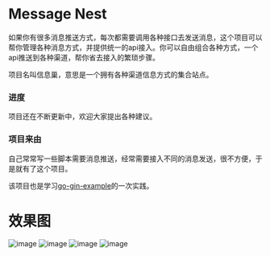# Message Nest

如果你有很多消息推送方式，每次都需要调用各种接口去发送消息，这个项目可以帮你管理各种消息方式，并提供统一的api接入。你可以自由组合各种方式，一个api推送到各种渠道，帮你省去接入的繁琐步骤。

项目名叫信息巢，意思是一个拥有各种渠道信息方式的集合站点。

### 进度
项目还在不断更新中，欢迎大家提出各种建议。

### 项目来由
自己常常写一些脚本需要消息推送，经常需要接入不同的消息发送，很不方便，于是就有了这个项目。

该项目也是学习[go-gin-example](https://github.com/eddycjy/go-gin-example)的一次实践。

# 效果图
![image](https://github.com/EngiGu/Message-Nest/assets/24751376/51bfae66-2671-418d-8af6-fdab53b3a763)
![image](https://github.com/EngiGu/Message-Nest/assets/24751376/f71a2e65-4fbb-4937-aaf7-7841a5b6b2a8)
![image](https://github.com/EngiGu/Message-Nest/assets/24751376/18558e0f-8fcd-40e9-aace-e642260fe229)
![image](https://github.com/EngiGu/Message-Nest/assets/24751376/aef58d51-7806-43a8-b98c-1f89cd075a38)

